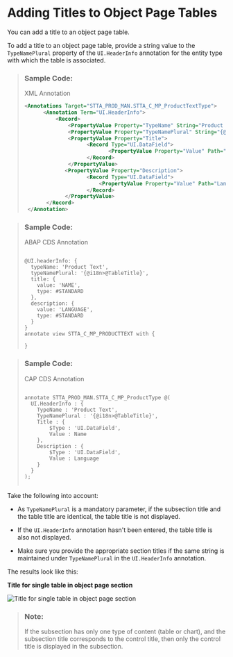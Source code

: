<!-- loiod9a45394165e439595cf0006924b6996 -->

# Adding Titles to Object Page Tables

You can add a title to an object page table.

To add a title to an object page table, provide a string value to the `TypeNamePlural` property of the `UI.HeaderInfo` annotation for the entity type with which the table is associated.



> ### Sample Code:  
> XML Annotation
> 
> ```xml
> <Annotations Target="STTA_PROD_MAN.STTA_C_MP_ProductTextType">
>       <Annotation Term="UI.HeaderInfo">
>           <Record>
>               <PropertyValue Property="TypeName" String="Product Text" />
>               <PropertyValue Property="TypeNamePlural" String="{@i18n>@TableTitle}" />
>               <PropertyValue Property="Title">
>                     <Record Type="UI.DataField">
>                            <PropertyValue Property="Value" Path="Name" />
>                     </Record>
>               </PropertyValue>
>              <PropertyValue Property="Description">
>                     <Record Type="UI.DataField">
>                         <PropertyValue Property="Value" Path="Language" />
>                     </Record>
>              </PropertyValue>
>        </Record>
>  </Annotation>
> ```

> ### Sample Code:  
> ABAP CDS Annotation
> 
> ```
> 
> @UI.headerInfo: {
>   typeName: 'Product Text',
>   typeNamePlural: '{@i18n>@TableTitle}',
>   title: {
>     value: 'NAME',
>     type: #STANDARD
>   },
>   description: {
>     value: 'LANGUAGE',
>     type: #STANDARD
>   }
> }
> annotate view STTA_C_MP_PRODUCTTEXT with {
> 
> }
> 
> ```

> ### Sample Code:  
> CAP CDS Annotation
> 
> ```
> 
> annotate STTA_PROD_MAN.STTA_C_MP_ProductType @(
>   UI.HeaderInfo : {
>     TypeName : 'Product Text',
>     TypeNamePlural : '{@i18n>@TableTitle}',
>     Title : {
>         $Type : 'UI.DataField',
>         Value : Name
>     },
>     Description : {
>         $Type : 'UI.DataField',
>         Value : Language
>     }
>   }
> );
> 
> 
> ```

Take the following into account:

-   As `TypeNamePlural` is a mandatory parameter, if the subsection title and the table title are identical, the table title is not displayed.

-   If the `UI.HeaderInfo` annotation hasn't been entered, the table title is also not displayed.

-   Make sure you provide the appropriate section titles if the same string is maintained under `TypeNamePlural` in the `UI.HeaderInfo` annotation.


The results look like this:

  
  
**Title for single table in object page section**

 ![](images/Adding_Titles_to_Object_page_8920264.png "Title for single table in object page section") 

> ### Note:  
> If the subsection has only one type of content \(table or chart\), and the subsection title corresponds to the control title, then only the control title is displayed in the subsection.

